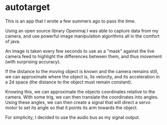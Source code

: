 # autotarget

This is an app that I wrote a few summers ago to pass the time.

Using an open source library Openimaj I was able to capture data from my camera,
and use powerful image manipulation algorithms all in the comfort of java.

An image is taken every few seconds to use as a "mask" against the live camera feed
to highlight the differences between them, and thus movement (with surprising accuracy).

If the distance to the moving object is known and the camera remains still, we can approximate
where the object is, its velocity, and its acceleration in a 2d space (the distance to the 
object must remain constant).

Knowing this, we can approximate the objects coordinates relative to the camera. 
With some trig, we can then translate the coordinates into angles.
Using these angles, we can then create a signal that will direct a servo motor to set its angle
so that it points its arm towards the object.

For simplicity, I decided to use the audio bus as my signal output.

